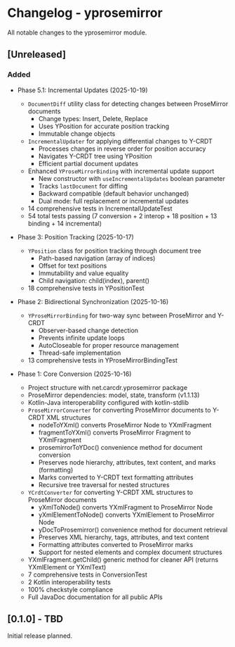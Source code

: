 # Changelog - yprosemirror

All notable changes to the yprosemirror module.

## [Unreleased]

### Added
- Phase 5.1: Incremental Updates (2025-10-19)
  - `DocumentDiff` utility class for detecting changes between ProseMirror documents
    - Change types: Insert, Delete, Replace
    - Uses YPosition for accurate position tracking
    - Immutable change objects
  - `IncrementalUpdater` for applying differential changes to Y-CRDT
    - Processes changes in reverse order for position accuracy
    - Navigates Y-CRDT tree using YPosition
    - Efficient partial document updates
  - Enhanced `YProseMirrorBinding` with incremental update support
    - New constructor with `useIncrementalUpdates` boolean parameter
    - Tracks `lastDocument` for diffing
    - Backward compatible (default behavior unchanged)
    - Dual mode: full replacement or incremental updates
  - 14 comprehensive tests in IncrementalUpdateTest
  - 54 total tests passing (7 conversion + 2 interop + 18 position + 13 binding + 14 incremental)

- Phase 3: Position Tracking (2025-10-17)
  - `YPosition` class for position tracking through document tree
    - Path-based navigation (array of indices)
    - Offset for text positions
    - Immutability and value equality
    - Child navigation: child(index), parent()
  - 18 comprehensive tests in YPositionTest

- Phase 2: Bidirectional Synchronization (2025-10-16)
  - `YProseMirrorBinding` for two-way sync between ProseMirror and Y-CRDT
    - Observer-based change detection
    - Prevents infinite update loops
    - AutoCloseable for proper resource management
    - Thread-safe implementation
  - 13 comprehensive tests in YProseMirrorBindingTest

- Phase 1: Core Conversion (2025-10-16)
  - Project structure with net.carcdr.yprosemirror package
  - ProseMirror dependencies: model, state, transform (v1.1.13)
  - Kotlin-Java interoperability configured with kotlin-stdlib
  - `ProseMirrorConverter` for converting ProseMirror documents to Y-CRDT XML structures
    - nodeToYXml() converts ProseMirror Node to YXmlFragment
    - fragmentToYXml() converts ProseMirror Fragment to YXmlFragment
    - prosemirrorToYDoc() convenience method for document conversion
    - Preserves node hierarchy, attributes, text content, and marks (formatting)
    - Marks converted to Y-CRDT text formatting attributes
    - Recursive tree traversal for nested structures
  - `YCrdtConverter` for converting Y-CRDT XML structures to ProseMirror documents
    - yXmlToNode() converts YXmlFragment to ProseMirror Node
    - yXmlElementToNode() converts YXmlElement to ProseMirror Node
    - yDocToProsemirror() convenience method for document retrieval
    - Preserves XML hierarchy, tags, attributes, and text content
    - Formatting attributes converted to ProseMirror marks
    - Support for nested elements and complex document structures
  - YXmlFragment.getChild() generic method for cleaner API (returns YXmlElement or YXmlText)
  - 7 comprehensive tests in ConversionTest
  - 2 Kotlin interoperability tests
  - 100% checkstyle compliance
  - Full JavaDoc documentation for all public APIs

## [0.1.0] - TBD

Initial release planned.
